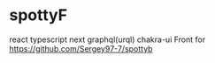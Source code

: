 # spottyF
react typescript next graphql(urql) chakra-ui
Front for https://github.com/Sergey97-7/spottyb
